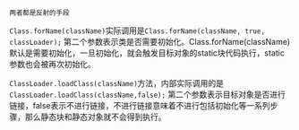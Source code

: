 `两者都是反射的手段`

`Class.forName(className)`实际调用是`Class.forName(className, true, classLoader);`
第二个参数表示类是否需要初始化。Class.forName(className)默认是需要初始化，一旦初始化，就会触发目标对象的static块代码执行，static参数也会被再次初始化。

`ClassLoader.loadClass(className)`方法，内部实际调用的是`ClassLoader.loadClass(className,false);`
第二个参数表示目标对象是否进行链接，false表示不进行链接，不进行链接意味着不进行包括初始化等一系列步骤，那么静态块和静态对象就不会得到执行。

